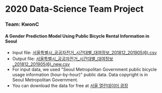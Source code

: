 # 2020 Data-Science Team Project
### Team: KwonC
#### A Gender Prediction Model Using Public Bicycle Rental Information in Seoul
- Input file: [서울특별시_공공자전거_시간대별_대여정보_201812_201905(6).csv](./data/서울특별시_공공자전거_시간대별_대여정보_201812_201905(6).csv)
- Output file: [서울특별시_공공자전거_시간대별_대여정보_201812_201905(6)_new.csv](./data/서울특별시_공공자전거_시간대별_대여정보_201812_201905(6)_new.csv)
- For input data, we used "Seoul Metropolitan Government public bicycle usage information (hour-by-hour)" public data. Data copyright is in Seoul Metropolitan Government.
- You can download the data for free at [서울 열린데이터 광장](https://data.seoul.go.kr/dataList/OA-15245/F/1/datasetView.do)
